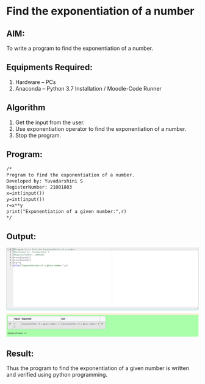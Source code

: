 # Find the exponentiation of a number

## AIM:
To write a program to find the exponentiation of a number.

## Equipments Required:
1. Hardware – PCs
2. Anaconda – Python 3.7 Installation / Moodle-Code Runner

## Algorithm
1. Get the input from the user.
2. Use exponentiation operator to find the exponentiation of a number.
3. Stop the program.
## Program:
```
/*
Program to find the exponentiation of a number.
Developed by: Yuvadarshini S
RegisterNumber: 21001803
x=int(input())
y=int(input())
r=x**y
print("Exponentiation of a given number:",r)
*/
```

## Output:
![GitHub Logo](expo.png)


## Result:
Thus the program to find the exponentiation of a given number is written and verified using python programming.
